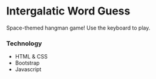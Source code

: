 # Intergalatic Word Guess

Space-themed hangman game! Use the keyboard to play.

### Technology
- HTML & CSS
- Bootstrap
- Javascript
